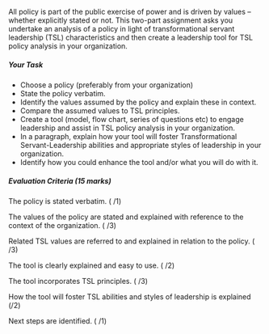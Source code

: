 All policy is part of the public exercise of power and is driven by values – whether explicitly stated or not. This two-part assignment asks you undertake an analysis of a policy in light of transformational servant leadership \(TSL\) characteristics and then create a leadership tool for TSL policy analysis in your organization.

##### Your Task

* Choose a policy \(preferably from your organization\)
* State the policy verbatim.
* Identify the values assumed by the policy and explain these in context.
* Compare the assumed values to TSL principles.
* Create a tool \(model, flow chart, series of questions etc\) to engage leadership and assist in TSL policy analysis in your organization.
* In a paragraph, explain how your tool will foster Transformational Servant-Leadership abilities and appropriate styles of leadership in your organization.
* Identify how you could enhance the tool and/or what you will do with it.

##### Evaluation Criteria \(15 marks\)

The policy is stated verbatim. \( /1\)

The values of the policy are stated and explained with reference to the context of the organization. \( /3\)

Related TSL values are referred to and explained in relation to the policy. \( /3\)

The tool is clearly explained and easy to use. \( /2\)

The tool incorporates TSL principles. \( /3\)

How the tool will foster TSL abilities and styles of leadership is explained \(/2\)

Next steps are identified. \( /1\)

